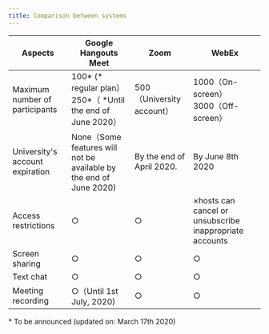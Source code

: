 ```yaml
---
title: Comparison between systems
---
```


|              Aspects               |                          Google Hangouts Meet                   |  Zoom  |  WebEx  |  
|------------------------------------|-----------------------------------------------------------------|--------|---------|  
|   Maximum number of participants   |   100* (* regular plan）<br> 250*（ *Until the end of June 2020）| 500（University account）  |    1000（On-screen）<br>3000（Off-screen）  |  
|  University's account expiration  |  None（Some features will not be available by the end of June 2020)  |  By the end of  April 2020.  |  By June 8th 2020  |   
|  Access restrictions  |  ○  |  ○  |  ×hosts can cancel or unsubscribe inappropriate  accounts  |  
|  Screen sharing |  ○  |  ○  |  ○  |  
|  Text chat  |  ○  |  ○  |  ○  |  
|  Meeting recording  |  ○（Until 1st July, 2020)  |  ○  |  ○  |  

\* To be announced (updated on: March 17th 2020)
  

